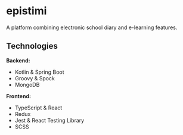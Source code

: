 # epistimi

A platform combining electronic school diary and e-learning features.

## Technologies

**Backend:**

* Kotlin & Spring Boot
* Groovy & Spock
* MongoDB

**Frontend:**

* TypeScript & React
* Redux
* Jest & React Testing Library
* SCSS

